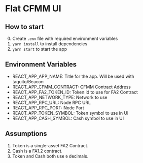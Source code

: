 # Flat CFMM UI

## How to start

0. Create `.env` file with required environment variables
1. `yarn install` to install dependencies
2. `yarn start` to start the app

## Environment Variables

- REACT_APP_APP_NAME: Title for the app. Will be used with taquito/Beacon
- REACT_APP_CFMM_CONTRACT: CFMM Contract Address
- REACT_APP_FA2_TOKEN_ID: Token id to use for FA2 Contract
- REACT_APP_NETWORK_TYPE: Network to use
- REACT_APP_RPC_URL: Node RPC URL
- REACT_APP_RPC_PORT: Node Port
- REACT_APP_TOKEN_SYMBOL: Token symbol to use in UI
- REACT_APP_CASH_SYMBOL: Cash symbol to use in UI

## Assumptions

1. Token is a single-asset FA2 Contract.
2. Cash is a FA1.2 contract.
3. Token and Cash both use `6` decimals.
